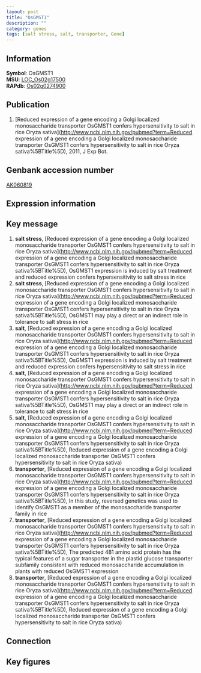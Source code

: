 ```yaml
---
layout: post
title: "OsGMST1"
description: ""
category: genes
tags: [salt stress, salt, transporter, Gene]
---
```


## Information
__Symbol__: OsGMST1  
__MSU__: [LOC_Os02g17500](http://rice.plantbiology.msu.edu/cgi-bin/ORF_infopage.cgi?orf=LOC_Os02g17500)  
__RAPdb__: [Os02g0274900](http://rapdb.dna.affrc.go.jp/viewer/gbrowse_details/irgsp1?name=Os02g0274900)  

## Publication
1. [Reduced expression of a gene encoding a Golgi localized monosaccharide transporter OsGMST1 confers hypersensitivity to salt in rice Oryza sativa](http://www.ncbi.nlm.nih.gov/pubmed?term=Reduced expression of a gene encoding a Golgi localized monosaccharide transporter OsGMST1 confers hypersensitivity to salt in rice Oryza sativa%5BTitle%5D), 2011, J Exp Bot.

## Genbank accession number
[AK060819](http://www.ncbi.nlm.nih.gov/nuccore/AK060819)  

## Expression information

## Key message
1. __salt stress__, [Reduced expression of a gene encoding a Golgi localized monosaccharide transporter OsGMST1 confers hypersensitivity to salt in rice Oryza sativa](http://www.ncbi.nlm.nih.gov/pubmed?term=Reduced expression of a gene encoding a Golgi localized monosaccharide transporter OsGMST1 confers hypersensitivity to salt in rice Oryza sativa%5BTitle%5D),  OsGMST1 expression is induced by salt treatment and reduced expression confers hypersensitivity to salt stress in rice
2. __salt stress__, [Reduced expression of a gene encoding a Golgi localized monosaccharide transporter OsGMST1 confers hypersensitivity to salt in rice Oryza sativa](http://www.ncbi.nlm.nih.gov/pubmed?term=Reduced expression of a gene encoding a Golgi localized monosaccharide transporter OsGMST1 confers hypersensitivity to salt in rice Oryza sativa%5BTitle%5D),  OsGMST1 may play a direct or an indirect role in tolerance to salt stress in rice
3. __salt__, [Reduced expression of a gene encoding a Golgi localized monosaccharide transporter OsGMST1 confers hypersensitivity to salt in rice Oryza sativa](http://www.ncbi.nlm.nih.gov/pubmed?term=Reduced expression of a gene encoding a Golgi localized monosaccharide transporter OsGMST1 confers hypersensitivity to salt in rice Oryza sativa%5BTitle%5D),  OsGMST1 expression is induced by salt treatment and reduced expression confers hypersensitivity to salt stress in rice
4. __salt__, [Reduced expression of a gene encoding a Golgi localized monosaccharide transporter OsGMST1 confers hypersensitivity to salt in rice Oryza sativa](http://www.ncbi.nlm.nih.gov/pubmed?term=Reduced expression of a gene encoding a Golgi localized monosaccharide transporter OsGMST1 confers hypersensitivity to salt in rice Oryza sativa%5BTitle%5D),  OsGMST1 may play a direct or an indirect role in tolerance to salt stress in rice
5. __salt__, [Reduced expression of a gene encoding a Golgi localized monosaccharide transporter OsGMST1 confers hypersensitivity to salt in rice Oryza sativa](http://www.ncbi.nlm.nih.gov/pubmed?term=Reduced expression of a gene encoding a Golgi localized monosaccharide transporter OsGMST1 confers hypersensitivity to salt in rice Oryza sativa%5BTitle%5D), Reduced expression of a gene encoding a Golgi localized monosaccharide transporter OsGMST1 confers hypersensitivity to salt in rice Oryza sativa)  
6. __transporter__, [Reduced expression of a gene encoding a Golgi localized monosaccharide transporter OsGMST1 confers hypersensitivity to salt in rice Oryza sativa](http://www.ncbi.nlm.nih.gov/pubmed?term=Reduced expression of a gene encoding a Golgi localized monosaccharide transporter OsGMST1 confers hypersensitivity to salt in rice Oryza sativa%5BTitle%5D),  In this study, reversed genetics was used to identify OsGMST1 as a member of the monosaccharide transporter family in rice
7. __transporter__, [Reduced expression of a gene encoding a Golgi localized monosaccharide transporter OsGMST1 confers hypersensitivity to salt in rice Oryza sativa](http://www.ncbi.nlm.nih.gov/pubmed?term=Reduced expression of a gene encoding a Golgi localized monosaccharide transporter OsGMST1 confers hypersensitivity to salt in rice Oryza sativa%5BTitle%5D),  The predicted 481 amino acid protein has the typical features of a sugar transporter in the plastid glucose transporter subfamily consistent with reduced monosaccharide accumulation in plants with reduced OsGMST1 expression
8. __transporter__, [Reduced expression of a gene encoding a Golgi localized monosaccharide transporter OsGMST1 confers hypersensitivity to salt in rice Oryza sativa](http://www.ncbi.nlm.nih.gov/pubmed?term=Reduced expression of a gene encoding a Golgi localized monosaccharide transporter OsGMST1 confers hypersensitivity to salt in rice Oryza sativa%5BTitle%5D), Reduced expression of a gene encoding a Golgi localized monosaccharide transporter OsGMST1 confers hypersensitivity to salt in rice Oryza sativa)  

## Connection

## Key figures



